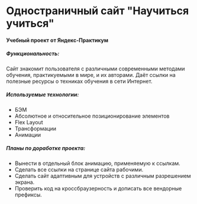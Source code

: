 # Одностраничный сайт "Научиться учиться"
#### Учебный проект от Яндекс-Практикум
##### Функциональность:
Сайт знакомит пользователя с различными современными методами обучения, практикуемыми
в мире, и их авторами. Даёт ссылки на полезные ресурсы о техниках обучения в сети Интернет.
##### Используемые технологии:
- БЭМ
- Абсолютное и относительное позиционирование элементов
- Flex Layout
- Трансформации
- Анимации

##### Планы по доработке проекта:
- Вынести в отдельный блок анимацию, применяемую к ссылкам.
- Сделать все ссылки на странице сайта рабочими.
- Сделать сайт адаптивным для устройств с различным разрешением экрана.
- Проверить код на кроссбраузерность и дописать все вендорные префиксы.